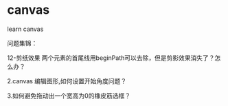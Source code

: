 # canvas
learn canvas


问题集锦：


12-剪纸效果 两个元素的首尾线用beginPath可以去除，但是剪影效果消失了？怎么办？

2.canvas 编辑图形,如何设置开始角度问题？

3.如何避免拖动出一个宽高为0的橡皮筋选框？